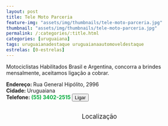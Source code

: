 ```yaml
---
layout: post
title: Tele Moto Parceria
feature-img: "assets/img/thumbnails/tele-moto-parceria.jpg"
thumbnail: "assets/img/thumbnails/tele-moto-parceria.jpg"
permalink: /:categories/:title.html
categories: [uruguaiana]
tags: uruguaianadestaque uruguaianaautomoveldestaque
estrelas: [0-estrelas]
---
```

Motociclistas Habilitados Brasil e Argentina, concorra a brindes mensalmente, aceitamos ligação a cobrar.<br/>
<!-- more -->
<b>Endereço: </b>Rua General Hipólito, 2996<br />
<b>Cidade: </b>Uruguaiana<br />
<b>Telefone: <span style="color: #00ab3a;">(55) 3402-2515</span> <a href="tel:5534022515"><button class="ligar">Ligar</button></a></b><br />

<br />
<style>
      #map {
        height: 400px;
        width: 100%;
       }
    </style>

<div style="font-size: larger; text-align: center;">
Localização</div>
<div id="map">
<script>
      function initMap() {
        var uluru = {lat: -29.7638901, lng: -57.0833853};
        var map = new google.maps.Map(document.getElementById('map'), {
          zoom: 17,
          center: uluru
        });
        var marker = new google.maps.Marker({
          position: uluru,
          map: map
        });
      }
    </script>
    <script async="" defer="" src="https://maps.googleapis.com/maps/api/js?key=AIzaSyDDc8SHLmOesJRaXCW0fZ2ST09W4s0ME5g&amp;callback=initMap">
    </script>
</div>
